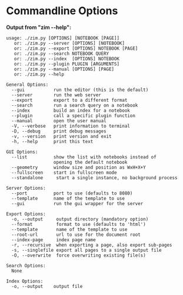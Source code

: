 # Commandline Options
**Output from "zim --help":**

	usage: ./zim.py [OPTIONS] [NOTEBOOK [PAGE]]
	   or: ./zim.py --server [OPTIONS] [NOTEBOOK]
	   or: ./zim.py --export [OPTIONS] NOTEBOOK [PAGE]
	   or: ./zim.py --search NOTEBOOK QUERY
	   or: ./zim.py --index  [OPTIONS] NOTEBOOK
	   or: ./zim.py --plugin PLUGIN [ARGUMENTS]
	   or: ./zim.py --manual [OPTIONS] [PAGE]
	   or: ./zim.py --help
	
	General Options:
	  --gui           run the editor (this is the default)
	  --server        run the web server
	  --export        export to a different format
	  --search        run a search query on a notebook
	  --index         build an index for a notebook
	  --plugin        call a specific plugin function
	  --manual        open the user manual
	  -V, --verbose   print information to terminal
	  -D, --debug     print debug messages
	  -v, --version   print version and exit
	  -h, --help      print this text
	
	GUI Options:
	  --list          show the list with notebooks instead of
					  opening the default notebook
	  --geometry      window size and position as WxH+X+Y
	  --fullscreen    start in fullscreen mode
	  --standalone     start a single instance, no background process
	
	Server Options:
	  --port          port to use (defaults to 8080)
	  --template      name of the template to use
	  --gui           run the gui wrapper for the server
	
	Export Options:
	  -o, --output     output directory (mandatory option)
	  --format         format to use (defaults to 'html')
	  --template       name of the template to use
	  --root-url       url to use for the document root
	  --index-page     index page name
	  -r, --recursive  when exporting a page, also export sub-pages
	  -s, --singlefile export all pages to a single output file
	  -O, --overwrite  force overwriting existing file(s)
	
	Search Options:
	  None
	
	Index Options:
	  -o, --output    output file


